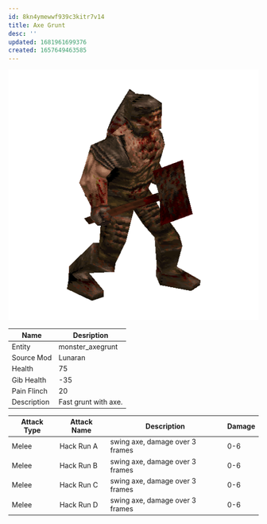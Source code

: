 ```yaml
---
id: 8kn4ymewwf939c3kitr7v14
title: Axe Grunt
desc: ''
updated: 1681961699376
created: 1657649463585
---
```

![Monster Picture](assets/img/grunt_axe.png)

|Name  |Desription|
|------|-------------|
|Entity|monster_axegrunt|
|Source Mod|Lunaran|
|Health|75|
|Gib Health|-35|
|Pain Flinch|20|
|Description|Fast grunt with axe.|

|Attack Type|Attack Name|Description|Damage|
|-----------|-----------|-----------|------|
|Melee|Hack Run A|swing axe, damage over 3 frames|0-6|
|Melee|Hack Run B|swing axe, damage over 3 frames|0-6|
|Melee|Hack Run C|swing axe, damage over 3 frames|0-6|
|Melee|Hack Run D|swing axe, damage over 3 frames|0-6|